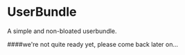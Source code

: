 # UserBundle
A simple and non-bloated userbundle.

####we're not quite ready yet, please come back later on...
